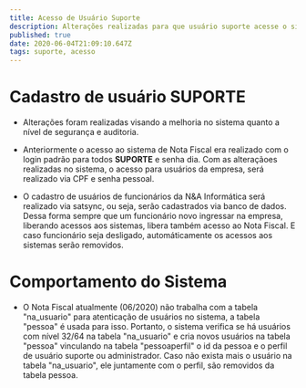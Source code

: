 ```yaml
---
title: Acesso de Usuário Suporte
description: Alterações realizadas para que usuário suporte acesse o sistema do Nota Fiscal
published: true
date: 2020-06-04T21:09:10.647Z
tags: suporte, acesso
---
```


# Cadastro de usuário SUPORTE

* Alterações foram realizadas visando a melhoria no sistema quanto a nível de segurança e auditoria.

* Anteriormente o acesso ao sistema de Nota Fiscal era realizado com o login padrão para todos **SUPORTE** e senha dia. Com as alteraçãoes realizadas no sistema, o acesso para usuários da empresa, será realizado via CPF e senha pessoal.

* O cadastro de usuários de funcionários da N&A Informática será realizado via satsync, ou seja, serão cadastrados via banco de dados. Dessa forma sempre que um funcionário novo ingressar na empresa, liberando acessos aos sistemas, libera também acesso ao Nota Fiscal. E caso funcionário seja desligado, automáticamente os acessos aos sistemas serão removidos.

# Comportamento do Sistema

* O Nota Fiscal atualmente (06/2020) não trabalha com a tabela "na_usuario" para atenticação de usuários no sistema, a tabela "pessoa" é usada para isso. Portanto, o sistema verifica se há usuários com nível 32/64 na tabela "na_usuario" e cria novos usuários na tabela "pessoa" vinculando na tabela "pessoaperfil" o id da pessoa e o perfil de usuário suporte ou administrador. Caso não exista mais o usuário na tabela "na_usuario", ele juntamente com o perfil, são removidos da tabela pessoa.




